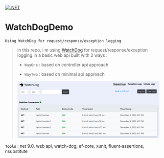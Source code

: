 [![.NET](https://github.com/aimenux/WatchDogDemo/actions/workflows/ci.yml/badge.svg?branch=main)](https://github.com/aimenux/WatchDogDemo/actions/workflows/ci.yml)

# WatchDogDemo
```
Using WatchDog for request/response/exception logging
```

> In this repo, i m using [WatchDog](https://github.com/IzyPro/WatchDog) for request/response/exception logging in a basic web api built with 2 ways :
>
> - `WayOne` : based on controller api approach
>
> - `WayTwo` : based on minimal api approach
>
>
> ![WatchDogDemo](screenshots/WatchDogDemo.png)
>

**`Tools`** : net 9.0, web api, watch-dog, ef-core, xunit, fluent-assertions, nsubstitute
